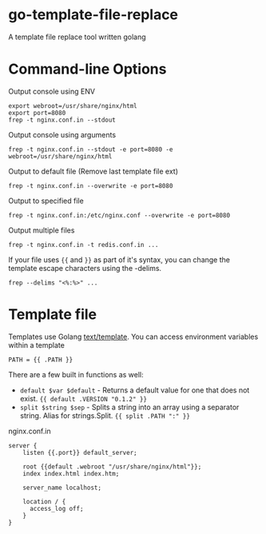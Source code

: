 # go-template-file-replace

A template file replace tool written golang

# Command-line Options

Output console using ENV

```
export webroot=/usr/share/nginx/html
export port=8080
frep -t nginx.conf.in --stdout
```

Output console using arguments

```
frep -t nginx.conf.in --stdout -e port=8080 -e webroot=/usr/share/nginx/html
```

Output to default file (Remove last template file ext)

```
frep -t nginx.conf.in --overwrite -e port=8080
```

Output to specified file

```
frep -t nginx.conf.in:/etc/nginx.conf --overwrite -e port=8080
```

Output multiple files

```
frep -t nginx.conf.in -t redis.conf.in ...
```

If your file uses `{{` and `}}` as part of it's syntax, you can change the template escape characters using the -delims.

```
frep --delims "<%:%>" ...
```

# Template file

Templates use Golang [text/template](http://golang.org/pkg/text/template/). You can access environment variables within a template

```
PATH = {{ .PATH }}
```

There are a few built in functions as well:

* `default $var $default` - Returns a default value for one that does not exist. `{{ default .VERSION "0.1.2" }}`
* `split $string $sep` - Splits a string into an array using a separator string. Alias for strings.Split. `{{ split .PATH ":" }}`

nginx.conf.in

```
server {
    listen {{.port}} default_server;

    root {{default .webroot "/usr/share/nginx/html"}};
    index index.html index.htm;

    server_name localhost;

    location / {
      access_log off;
    }
}
```
